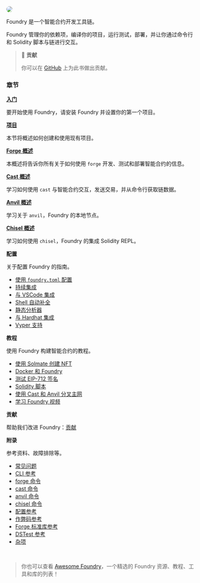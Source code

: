 <img src="images/foundry-banner.png" style="border-radius: 20px">

Foundry 是一个智能合约开发工具链。

Foundry 管理你的依赖项，编译你的项目，运行测试，部署，并让你通过命令行和 Solidity 脚本与链进行交互。

> 📖 **贡献**
>
> 你可以在 [GitHub](https://github.com/foundry-rs/book) 上为此书做出贡献。

### 章节

**[入门](getting-started/installation.md)**

要开始使用 Foundry，请安装 Foundry 并设置你的第一个项目。

**[项目](projects/creating-a-new-project.md)**

本节将概述如何创建和使用现有项目。

**[Forge 概述](forge)**

本概述将告诉你所有关于如何使用 `forge` 开发、测试和部署智能合约的信息。

**[Cast 概述](cast)**

学习如何使用 `cast` 与智能合约交互，发送交易，并从命令行获取链数据。

**[Anvil 概述](anvil)**

学习关于 `anvil`，Foundry 的本地节点。

**[Chisel 概述](chisel)**

学习如何使用 `chisel`，Foundry 的集成 Solidity REPL。

**配置**

关于配置 Foundry 的指南。

- [使用 `foundry.toml` 配置](./config/)
- [持续集成](./config/continuous-integration.md)
- [与 VSCode 集成](./config/vscode.md)
- [Shell 自动补全](./config/shell-autocompletion.md)
- [静态分析器](./config/static-analyzers.md)
- [与 Hardhat 集成](./config/hardhat.md)
- [Vyper 支持](./config/vyper.md)

**教程**

使用 Foundry 构建智能合约的教程。

- [使用 Solmate 创建 NFT](./tutorials/solmate-nft.md)
- [Docker 和 Foundry](./tutorials/foundry-docker.md)
- [测试 EIP-712 签名](./tutorials/testing-eip712.md)
- [Solidity 脚本](./tutorials/solidity-scripting.md)
- [使用 Cast 和 Anvil 分叉主网](./tutorials/forking-mainnet-with-cast-anvil.md)
- [学习 Foundry 视频](./tutorials/learn-foundry.md)
<!-- - [增量采用]() -->

**贡献**

帮助我们改进 Foundry：[贡献](./contributing.md)

**附录**

参考资料、故障排除等。

- [常见问题](./faq.md)
- [CLI 参考](./reference/cli/)
- [forge 命令](./reference/forge/)
- [cast 命令](./reference/cast/)
- [anvil 命令](./reference/anvil/)
- [chisel 命令](./reference/chisel/)
- [配置参考](./reference/config/)
- [作弊码参考](./cheatcodes/)
- [Forge 标准库参考](./reference/forge-std/)
- [DSTest 参考](./reference/ds-test.md)
- [杂项](misc)

<br>

> 你也可以查看 [Awesome Foundry](https://github.com/crisgarner/awesome-foundry)，一个精选的 Foundry 资源、教程、工具和库的列表！